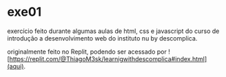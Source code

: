 # exe01
 exercício feito durante algumas aulas de html, css e javascript do curso de introdução a desenvolvimento web do instituto nu by descomplica.

 originalmente feito no Replit, podendo ser acessado por ![https://replit.com/@ThiagoM3sk/learnigwithdescomplica#index.html](aqui).
